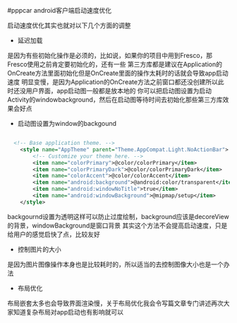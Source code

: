 #pppcar android客户端启动速度优化


启动速度优化其实也就对以下几个方面的调整
* 延迟加载

是因为有些初始化操作是必须的，比如说，如果你的项目中用到Fresco，那Fresco使用之前肯定要初始化的，还有一些
第三方库都是建议在Application的OnCreate方法里面初始化但是OnCreate里面的操作太耗时的话就会导致app启动速度
明显变慢，是因为Application的OnCreate方法之前窗口都还没创建所以此时还没用户界面，app启动图一般都是放本地的
你可以把启动图设置为启动Activity的windowbackground，然后在启动图等待时间去初始化那些第三方库效果会好点
* 启动图设置为window的backgound

```xml

  <!-- Base application theme. -->
    <style name="AppTheme" parent="Theme.AppCompat.Light.NoActionBar">
        <!-- Customize your theme here. -->
        <item name="colorPrimary">@color/colorPrimary</item>
        <item name="colorPrimaryDark">@color/colorPrimaryDark</item>
        <item name="colorAccent">@color/colorAccent</item>
        <item name="android:background">@android:color/transparent</item>
        <item name="android:windowNoTitle">true</item>
        <item name="android:windowBackground">@mipmap/setup</item>
    </style>

```

backgournd设置为透明这样可以防止过度绘制，background应该是decoreView的背景，windowBackground是窗口背景
其实这个方法不会提高启动速度，只是给用户的感觉启快了点，比较友好

* 控制图片的大小

是因为图片图像操作本身也是比较耗时的，所以适当的去控制图像大小也是一个办法
* 布局优化

布局嵌套太多也会导致界面渲染慢，关于布局优化我会令写篇文章专门讲述再次大家知道复杂布局对app启动也有影响就可以


